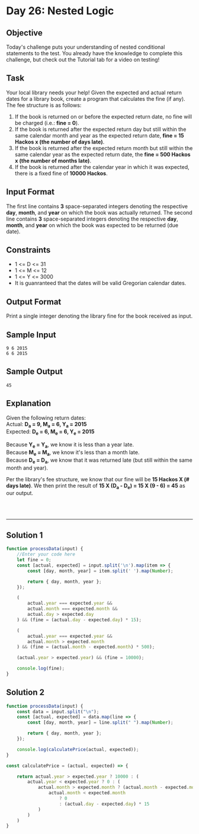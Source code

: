# Day 26: Nested Logic
## Objective

Today's challenge puts your understanding of nested conditional statements to the test. You already have the knowledge to complete this challenge, but check out the Tutorial tab for a video on testing!


## Task

Your local library needs your help! Given the expected and actual return dates for a library book, create a program that calculates the fine (if any). The fee structure is as follows:

1. If the book is returned on or before the expected return date, no fine will be charged (i.e.: **fine = 0**).
2. If the book is returned after the expected return day but still within the same calendar month and year as the expected return date, **fine = 15 Hackos x (the number of days late)**.
3. If the book is returned after the expected return month but still within the same calendar year as the expected return date, the **fine = 500 Hackos x (the number of months late)**.
4. If the book is returned after the calendar year in which it was expected, there is a fixed fine of **10000 Hackos**.


## Input Format

The first line contains **3** space-separated integers denoting the respective **day**, **month**, and **year** on which the book was actually returned. 
The second line contains **3** space-separated integers denoting the respective **day**, **month**, and **year** on which the book was expected to be returned (due date).


## Constraints

- 1 <= D <= 31
- 1 <= M <= 12
- 1 <= Y <= 3000
- It is guanranteed that the dates will be valid Gregorian calendar dates.


## Output Format

Print a single integer denoting the library fine for the book received as input.


## Sample Input

```
9 6 2015
6 6 2015
```

## Sample Output

```
45
```


## Explanation

Given the following return dates: <br/>
Actual:  **D<sub>a</sub> = 9, M<sub>a</sub> = 6, Y<sub>a</sub> = 2015**<br/>
Expected: **D<sub>e</sub> = 6, M<sub>e</sub> = 6, Y<sub>e</sub> = 2015**

Because **Y<sub>e</sub> = Y<sub>a</sub>**, we know it is less than a year late. <br/>
Because **M<sub>e</sub> = M<sub>a</sub>**, we know it's less than a month late. <br/>
Because **D<sub>e</sub> = D<sub>a</sub>**, we know that it was returned late (but still within the same month and year).<br/>

Per the library's fee structure, we know that our fine will be **15 Hackos X (# days late)**. We then print the result of **15 X (D<sub>a</sub> - D<sub>e</sub>) = 15 X (9 - 6) = 45** as our output.

<br/>
<br/>

---

## Solution 1

```javascript
function processData(input) {
    //Enter your code here
    let fine = 0;
    const [actual, expected] = input.split('\n').map(item => {
        const [day, month, year] = item.split(' ').map(Number);

        return { day, month, year };
    });

    (
        actual.year === expected.year &&
        actual.month === expected.month &&
        actual.day > expected.day
    ) && (fine = (actual.day - expected.day) * 15);

    (
        actual.year === expected.year &&
        actual.month > expected.month
    ) && (fine = (actual.month - expected.month) * 500);

    (actual.year > expected.year) && (fine = 10000);

    console.log(fine);
} 
```

## Solution 2

```javascript
function processData(input) {
    const data = input.split("\n"); 
    const [actual, expected] = data.map(line => {
        const [day, month, year] = line.split(" ").map(Number); 

        return { day, month, year };
    });

    console.log(calculatePrice(actual, expected));
}

const calculatePrice = (actual, expected) => {

    return actual.year > expected.year ? 10000 : (
        actual.year < expected.year ? 0 : (
            actual.month > expected.month ? (actual.month - expected.month) * 500 : (
                actual.month < expected.month
                    ? 0
                    : (actual.day - expected.day) * 15
            ) 
        )
    )
}

```